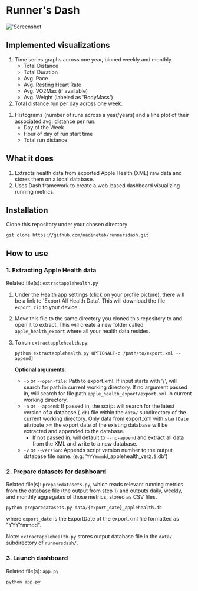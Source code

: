# Runner's Dash

!['Screenshot'](screenshots/2022-03-20_screenshot.gif)

## Implemented visualizations
1. Time series graphs across one year, binned weekly and monthly.
    - Total Distance
    - Total Duration
    - Avg. Pace
    - Avg. Resting Heart Rate
    - Avg. VO2Max (if available)
    - Avg. Weight (labeled as 'BodyMass')
1. Total distance run per day across one week.
<!--- 1. Calendar heatmap of running across all available years, where x = Months, y = Days, and z = ['Total Distance', 'Avg. Pace'].
--->
1. Histograms (number of runs across a year/years) and a line plot of their associated avg. distance per run.
    - Day of the Week
    - Hour of day of run start time
    - Total run distance

## What it does
1. Extracts health data from exported Apple Health (XML) raw data and stores them on a local database.
2. Uses Dash framework to create a web-based dashboard visualizing running metrics.

## Installation
Clone this repository under your chosen directory
```
git clone https://github.com/nadinetab/runnersdash.git
```

## How to use

### 1. Extracting Apple Health data
Related file(s): `extractapplehealth.py`
1. Under the Health app settings (click on your profile picture), there will be a link to 'Export All Health Data'. This will download the file `export.zip` to your device. 
1. Move this file to the same directory you cloned this repository to and open it to extract. This will create a new folder called `apple_health_export` where all your health data resides.
1. To run `extractapplehealth.py`:
    ```
    python extractapplehealth.py OPTIONAL[-o /path/to/export.xml --append]
    ```
    **Optional arguments**:

    - `-o` or `--open-file`: Path to export.xml. If input starts with '/', will search for path in current working directory. If no argument passed in, will search for file path `apple_health_export/export.xml` in current working directory.
    - `-a` or `--append`: If passed in, the script will search for the latest version of a database (`.db`) file within the `data/` subdirectory of the current working directory. Only data from export.xml with `startDate` attribute >= the export date of the existing database will be extracted and appended to the database. 
        - If not passed in, will default to `--no-append` and extract all data from the XML and write to a new database. 
    - `-v` or `--version`: Appends script version number to the output database file name. (e.g: '`YYYYmmdd`_applehealth_ver`2.5`.db')

### 2. Prepare datasets for dashboard
Related file(s): `preparedatasets.py`, which reads relevant running metrics from the database file (the output from step 1) and outputs daily, weekly, and monthly aggregates of those metrics, stored as CSV files.

```
python preparedatasets.py data/{export_date}_applehealth.db
```

where `export_date` is the ExportDate of the export.xml file formatted as "YYYYmmdd".

Note: `extractapplehealth.py` stores output database file in the `data/` subdirectory of `runnersdash/`.

### 3. Launch dashboard
Related file(s): `app.py`

```
python app.py
```

<!--- 
TO-DO: 
- Add list of available visualizations?
--->